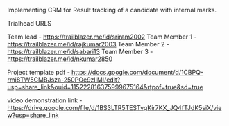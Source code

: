 Implementing CRM for Result tracking of a candidate with internal marks.

Trialhead URLS

Team lead -                                                                                                                                                                https://trailblazer.me/id/sriram2002
Team Member 1 -                                                                                                                                                           https://trailblazer.me/id/rajkumar2003
Team Member 2 -                                                                                                                                                            https://trailblazer.me/id/sabari13
Team Member 3 -                                                                                                                                                            https://trailblazer.me/id/nkumar2850

Project template pdf -                                                                                                                                                   https://docs.google.com/document/d/1CBPQ-rmi8TW5CMBJsza-250POe9zlIMI/edit?usp=share_link&ouid=115222816375999675164&rtpof=true&sd=true

video demonstration link - https://drive.google.com/file/d/1BS3LTR5TESTvgKir7KX_JQ4fTJdK5siX/view?usp=share_link
